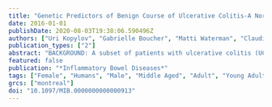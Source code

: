 ```yaml
---
title: "Genetic Predictors of Benign Course of Ulcerative Colitis-A North American Inflammatory Bowel Disease Genetics Consortium Study"
date: 2016-01-01
publishDate: 2020-08-03T19:38:06.590496Z
authors: ["Uri Kopylov", "Gabrielle Boucher", "Matti Waterman", "Claudia R. Rivers", "Mohini Patel", "Judy H. Cho", "Jean F. Colombel", "Richard H. Duerr", "David Binion", "Dermot P. B. McGovern", "Phillip P. Schumm", "Steven R. Brant", "Mark S. Silverberg", "John D. Rioux", "Alain Bitton"]
publication_types: ["2"]
abstract: "BACKGROUND: A subset of patients with ulcerative colitis (UC) have a benign course and an overall favorable prognosis. Early identification of these low-risk patients may allow for a less aggressive therapeutic approach and possible reduction of therapy-associated risks. The aim of this project was to identify the genetic predictors of benign UC phenotype. METHODS: UC patients were selected from the National Institute of Diabetes and Digestive and Kidney Diseases Inflammatory Bowel Disease Genetics Consortium. Benign phenotype was defined as no need for immunomodulatory or biological therapy, hospitalizations, or colectomy. The association between benign UC phenotype and known loci linked to the risk of inflammatory bowel disease (IBD) was evaluated. The results for 156 index single-nucleotide polymorphisms (SNPs) from the known IBD loci were extracted for the main analysis. The association of the benign phenotype to a genetic burden score was also evaluated. RESULTS: None of the index SNPs from the IBD loci reached the predefined threshold of 1 × 10. In the exploratory analysis of the remaining Immunochip SNPs and imputed major histocompatibility complex data, 5 distinct suggestive association signals are identified (rs1697950, rs2523639, rs17836409, rs11742854, and rs75001121). CONCLUSIONS: No SNPs from IBD susceptibility loci were found to be associated (at our predefined threshold of 1 × 10) with a benign UC disease course. The rs11742570 variant on chromosome 5 was the one with the greatest association to benign disease although the association did not reach the predefined significant threshold. Given the modest power of our study, the findings suggested on the exploratory analysis merit extension to larger discovery cohorts."
featured: false
publication: "*Inflammatory Bowel Diseases*"
tags: ["Female", "Humans", "Male", "Middle Aged", "Adult", "Young Adult", "Colitis", "Ulcerative", "Polymorphism", "Single Nucleotide", "Genetic Association Studies", "Phenotype", "North America", "Chromosomes", "Human", "Pair 5", "Colitis", "Ulcerative/*genetics", "*Phenotype", "*Genetic Association Studies", "Chromosomes", "Human", "Pair 5/genetics"]
grcs: ["montreal"]
doi: "10.1097/MIB.0000000000000913"
---
```



